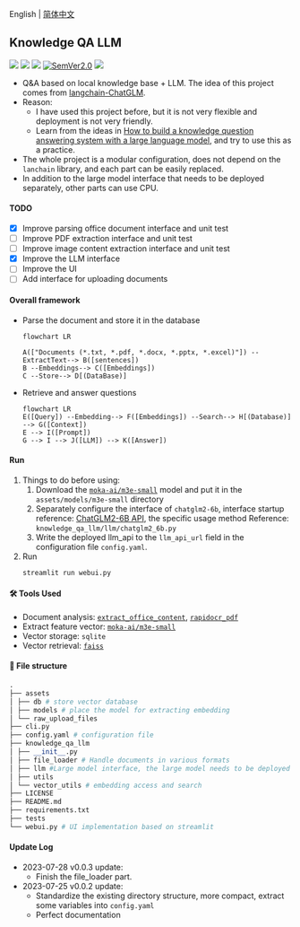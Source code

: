 English | [简体中文](https://github.com/RapidAI/Knowledge-QA-LLM/blob/main/docs/README_zh.md)

## Knowledge QA LLM
<p>
     <a href=""><img src="https://img.shields.io/badge/Python->=3.6,<3.12-aff.svg"></a>
     <a href=""><img src="https://img.shields.io/badge/OS-Linux%2C%20Win%2C%20Mac-pink.svg"></a>
     <a href=""><img src="https://img.shields.io/github/v/tag/RapidAI/QA-LocalKnowledge-LLM?logo=github"></a>
     <a href="https://semver.org/"><img alt="SemVer2.0" src="https://img.shields.io/badge/SemVer-2.0-brightgreen"></a>
     <a href="https://github.com/psf/black"><img src="https://img.shields.io/badge/code%20style-black-000000.svg"></a>
</p>

- Q&A based on local knowledge base + LLM. The idea of this project comes from [langchain-ChatGLM](https://github.com/imClumsyPanda/langchain-ChatGLM).
- Reason:
   - I have used this project before, but it is not very flexible and deployment is not very friendly.
   - Learn from the ideas in [How to build a knowledge question answering system with a large language model](https://mp.weixin.qq.com/s/movaNCWjJGBaes6KxhpYpg), and try to use this as a practice.
- The whole project is a modular configuration, does not depend on the `lanchain` library, and each part can be easily replaced.
- In addition to the large model interface that needs to be deployed separately, other parts can use CPU.

#### TODO
- [x] Improve parsing office document interface and unit test
- [ ] Improve PDF extraction interface and unit test
- [ ] Improve image content extraction interface and unit test
- [x] Improve the LLM interface
- [ ] Improve the UI
- [ ] Add interface for uploading documents

#### Overall framework
- Parse the document and store it in the database
     ```mermaid
     flowchart LR

     A(["Documents (*.txt, *.pdf, *.docx, *.pptx, *.excel)"]) --ExtractText--> B([sentences])
     B --Embeddings--> C([Embeddings])
     C --Store--> D[(DataBase)]
     ```
- Retrieve and answer questions
     ```mermaid
     flowchart LR
     E([Query]) --Embedding--> F([Embeddings]) --Search--> H[(Database)] --> G([Context])
     E --> I([Prompt])
     G --> I --> J([LLM]) --> K([Answer])
     ```

#### Run
1. Things to do before using:
    1. Download the [`moka-ai/m3e-small`](https://huggingface.co/moka-ai/m3e-small/tree/main) model and put it in the `assets/models/m3e-small` directory
    2. Separately configure the interface of `chatglm2-6b`, interface startup reference: [ChatGLM2-6B API](https://github.com/THUDM/ChatGLM2-6B/blob/main/api.py), the specific usage method Reference: `knowledge_qa_llm/llm/chatglm2_6b.py`
    3. Write the deployed llm_api to the `llm_api_url` field in the configuration file `config.yaml`.
2. Run
    ```bash
    streamlit run webui.py
    ```

#### 🛠 Tools Used
- Document analysis: [`extract_office_content`](https://github.com/SWHL/ExtractOfficeContent), [`rapidocr_pdf`](https://github.com/RapidAI/RapidOCRPDF)
- Extract feature vector: [`moka-ai/m3e-small`](https://huggingface.co/moka-ai/m3e-base)
- Vector storage: `sqlite`
- Vector retrieval: [`faiss`](https://github.com/facebookresearch/faiss)


#### 📂 File structure
```python
.
├── assets
│ ├── db # store vector database
│ ├── models # place the model for extracting embedding
│ └── raw_upload_files
├── cli.py
├── config.yaml # configuration file
├── knowledge_qa_llm
│ ├── __init__.py
│ ├── file_loader # Handle documents in various formats
│ ├── llm #Large model interface, the large model needs to be deployed separately and called by interface
│ ├── utils
│ └── vector_utils # embedding access and search
├── LICENSE
├── README.md
├── requirements.txt
├── tests
└── webui.py # UI implementation based on streamlit
```

#### Update Log
- 2023-07-28 v0.0.3 update:
  - Finish the file_loader part.
- 2023-07-25 v0.0.2 update:
   - Standardize the existing directory structure, more compact, extract some variables into `config.yaml`
   - Perfect documentation